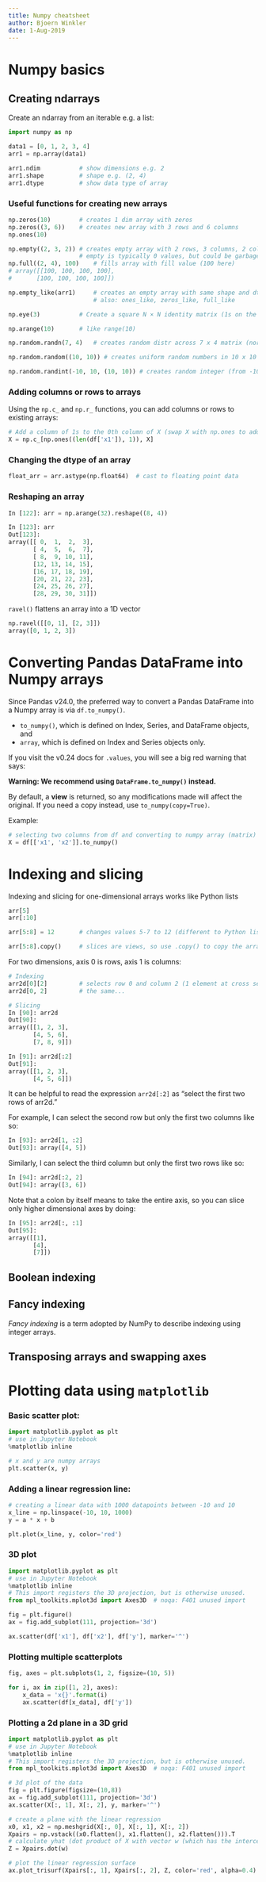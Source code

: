 ```yaml
---
title: Numpy cheatsheet
author: Bjoern Winkler
date: 1-Aug-2019
---
```


# Numpy basics

## Creating ndarrays

Create an ndarray from an iterable e.g. a list:

```python
import numpy as np

data1 = [0, 1, 2, 3, 4]
arr1 = np.array(data1)

arr1.ndim           # show dimensions e.g. 2
arr1.shape          # shape e.g. (2, 4)
arr1.dtype          # show data type of array
```

### Useful functions for creating new arrays

```python
np.zeros(10)        # creates 1 dim array with zeros
np.zeros((3, 6))    # creates new array with 3 rows and 6 columns
np.ones(10)

np.empty((2, 3, 2)) # creates empty array with 2 rows, 3 columns, 2 cols
                    # empty is typically 0 values, but could be garbage too
np.full((2, 4), 100)    # fills array with fill value (100 here)
# array([[100, 100, 100, 100],
#       [100, 100, 100, 100]])

np.empty_like(arr1)     # creates an empty array with same shape and dtype as arr1
                        # also: ones_like, zeros_like, full_like

np.eye(3)           # Create a square N × N identity matrix (1s on the diagonal and 0s elsewhere)

np.arange(10)       # like range(10)

np.random.randn(7, 4)   # creates random distr across 7 x 4 matrix (normal distribution around 0, var 1)

np.random.random((10, 10)) # creates uniform random numbers in 10 x 10 matrix

np.random.randint(-10, 10, (10, 10)) # creates random integer (from -10 to 10) 10x10 matrix
```

### Adding columns or rows to arrays

Using the `np.c_` and `np.r_` functions, you can add columns or rows to existing arrays:

```python
# Add a column of 1s to the 0th column of X (swap X with np.ones to add np.ones as the last column)
X = np.c_[np.ones((len(df['x1']), 1)), X]
```

### Changing the dtype of an array

```python
float_arr = arr.astype(np.float64)  # cast to floating point data
```

### Reshaping an array

```python
In [122]: arr = np.arange(32).reshape((8, 4))

In [123]: arr
Out[123]:
array([[ 0,  1,  2,  3],
       [ 4,  5,  6,  7],
       [ 8,  9, 10, 11],
       [12, 13, 14, 15],
       [16, 17, 18, 19],
       [20, 21, 22, 23],
       [24, 25, 26, 27],
       [28, 29, 30, 31]])
```

`ravel()` flattens an array into a 1D vector

```python
np.ravel([[0, 1], [2, 3]])
array([0, 1, 2, 3])
```

# Converting Pandas DataFrame into Numpy arrays

Since Pandas v24.0, the preferred way to convert a Pandas DataFrame into a Numpy array is via `df.to_numpy()`.

-   `to_numpy()`, which is defined on Index, Series, and DataFrame objects, and
-   `array`, which is defined on Index and Series objects only.

If you visit the v0.24 docs for `.values`, you will see a big red warning that says:

**Warning: We recommend using `DataFrame.to_numpy()` instead.**

By default, a **view** is returned, so any modifications made will affect the original. If you need a copy instead, use `to_numpy(copy=True)`.

Example:

```python
# selecting two columns from df and converting to numpy array (matrix)
X = df[['x1', 'x2']].to_numpy()
```

# Indexing and slicing

Indexing and slicing for one-dimensional arrays works like Python lists

```python
arr[5]
arr[:10]

arr[5:8] = 12       # changes values 5-7 to 12 (different to Python lists)

arr[5:8].copy()     # slices are views, so use .copy() to copy the array
```

For two dimensions, axis 0 is rows, axis 1 is columns:

```python
# Indexing
arr2d[0][2]         # selects row 0 and column 2 (1 element at cross section)
arr2d[0, 2]         # the same...

# Slicing
In [90]: arr2d
Out[90]:
array([[1, 2, 3],
       [4, 5, 6],
       [7, 8, 9]])

In [91]: arr2d[:2]
Out[91]:
array([[1, 2, 3],
       [4, 5, 6]])
```

It can be helpful to read the expression `arr2d[:2]` as “select the first two rows of arr2d.”

For example, I can select the second row but only the first two columns like so:

```python
In [93]: arr2d[1, :2]
Out[93]: array([4, 5])
```

Similarly, I can select the third column but only the first two rows like so:

```python
In [94]: arr2d[:2, 2]
Out[94]: array([3, 6])
```

Note that a colon by itself means to take the entire axis, so you can slice only higher dimensional axes by doing:

```python
In [95]: arr2d[:, :1]
Out[95]:
array([[1],
       [4],
       [7]])
```

## Boolean indexing

## Fancy indexing

_Fancy indexing_ is a term adopted by NumPy to describe indexing using integer arrays.

## Transposing arrays and swapping axes

# Plotting data using `matplotlib`

### Basic scatter plot:

```python
import matplotlib.pyplot as plt
# use in Jupyter Notebook
%matplotlib inline

# x and y are numpy arrays
plt.scatter(x, y)
```

### Adding a linear regression line:

```python
# creating a linear data with 1000 datapoints between -10 and 10
x_line = np.linspace(-10, 10, 1000)
y = a * x + b

plt.plot(x_line, y, color='red')
```

### 3D plot

```python
import matplotlib.pyplot as plt
# use in Jupyter Notebook
%matplotlib inline
# This import registers the 3D projection, but is otherwise unused.
from mpl_toolkits.mplot3d import Axes3D  # noqa: F401 unused import

fig = plt.figure()
ax = fig.add_subplot(111, projection='3d')

ax.scatter(df['x1'], df['x2'], df['y'], marker='^')
```

### Plotting multiple scatterplots

```python
fig, axes = plt.subplots(1, 2, figsize=(10, 5))

for i, ax in zip([1, 2], axes):
    x_data = 'x{}'.format(i)
    ax.scatter(df[x_data], df['y'])
```

### Plotting a 2d plane in a 3D grid

```python
import matplotlib.pyplot as plt
# use in Jupyter Notebook
%matplotlib inline
# This import registers the 3D projection, but is otherwise unused.
from mpl_toolkits.mplot3d import Axes3D  # noqa: F401 unused import

# 3d plot of the data
fig = plt.figure(figsize=(10,8))
ax = fig.add_subplot(111, projection='3d')
ax.scatter(X[:, 1], X[:, 2], y, marker='^')

# create a plane with the linear regression
x0, x1, x2 = np.meshgrid(X[:, 0], X[:, 1], X[:, 2])
Xpairs = np.vstack((x0.flatten(), x1.flatten(), x2.flatten())).T
# calculate yhat (dot product of X with vector w (which has the intercept and factors w1 and w2))
Z = Xpairs.dot(w)

# plot the linear regression surface
ax.plot_trisurf(Xpairs[:, 1], Xpairs[:, 2], Z, color='red', alpha=0.4)
```
